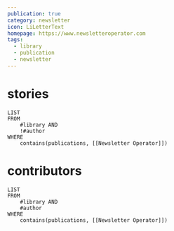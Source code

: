 ```yaml
---
publication: true
category: newsletter
icon: LiLetterText
homepage: https://www.newsletteroperator.com
tags:
  - library
  - publication
  - newsletter
---
```


# stories
```dataview
LIST
FROM
    #library AND
    !#author
WHERE
    contains(publications, [[Newsletter Operator]])
```

# contributors
```dataview
LIST
FROM
    #library AND
    #author 
WHERE
    contains(publications, [[Newsletter Operator]])
```

